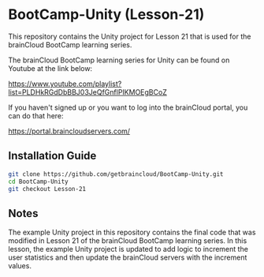 # BootCamp-Unity (Lesson-21)

This repository contains the Unity project for Lesson 21 that is used for the brainCloud BootCamp learning series.

The brainCloud BootCamp learning series for Unity can be found on Youtube at the link below:

https://www.youtube.com/playlist?list=PLDHkRGdDbBBJ03JeQfGnflPIKMOEgBCoZ


If you haven't signed up or you want to log into the brainCloud portal, you can do that here:

https://portal.braincloudservers.com/


## Installation Guide

```bash
git clone https://github.com/getbraincloud/BootCamp-Unity.git
cd BootCamp-Unity
git checkout Lesson-21
```

## Notes

The example Unity project in this repository contains the final code that was modified in Lesson 21 of the brainCloud BootCamp learning series. In this lesson, the example Unity project is updated to add logic to increment the user statistics and then update the brainCloud servers with the increment values.
